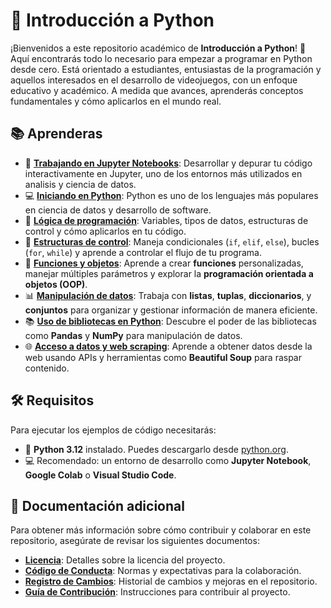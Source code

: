 # 🐍 Introducción a Python

¡Bienvenidos a este repositorio académico de **Introducción a Python**! 🎉 Aquí encontrarás todo lo necesario para empezar a programar en Python desde cero. Está orientado a estudiantes, entusiastas de la programación y aquellos interesados en el desarrollo de videojuegos, con un enfoque educativo y académico. A medida que avances, aprenderás conceptos fundamentales y cómo aplicarlos en el mundo real.

## 📚 Aprenderas

- 📝 [**Trabajando en Jupyter Notebooks**](#): Desarrollar y depurar tu código interactivamente en Jupyter, uno de los entornos más utilizados en analisis y ciencia de datos.
- 💻 [**Iniciando en Python**](#): Python es uno de los lenguajes más populares en ciencia de datos y desarrollo de software. 
- 🔢 [**Lógica de programación**](#): Variables, tipos de datos, estructuras de control y cómo aplicarlos en tu código.
- 🔁 [**Estructuras de control**](#): Maneja condicionales (`if`, `elif`, `else`), bucles (`for`, `while`) y aprende a controlar el flujo de tu programa.
- 🔧 [**Funciones y objetos**](#): Aprende a crear **funciones** personalizadas, manejar múltiples parámetros y explorar la **programación orientada a objetos (OOP)**.
- 📊 [**Manipulación de datos**](#): Trabaja con **listas**, **tuplas**, **diccionarios**, y **conjuntos** para organizar y gestionar información de manera eficiente.
- 📚 [**Uso de bibliotecas en Python**](#): Descubre el poder de las bibliotecas como **Pandas** y **NumPy** para manipulación de datos. 
- 🌐 [**Acceso a datos y web scraping**](#): Aprende a obtener datos desde la web usando APIs y herramientas como **Beautiful Soup** para raspar contenido.


## 🛠️ Requisitos

Para ejecutar los ejemplos de código necesitarás:

- 🐍 **Python 3.12** instalado. Puedes descargarlo desde [python.org](https://www.python.org/).
- 💻 Recomendado: un entorno de desarrollo como **Jupyter Notebook**, **Google Colab** o **Visual Studio Code**.


## 📄 Documentación adicional

Para obtener más información sobre cómo contribuir y colaborar en este repositorio, asegúrate de revisar los siguientes documentos:

- **[Licencia](LICENSE)**: Detalles sobre la licencia del proyecto.
- **[Código de Conducta](CODE_OF_CONDUCT.md)**: Normas y expectativas para la colaboración.
- **[Registro de Cambios](CHANGELOG.md)**: Historial de cambios y mejoras en el repositorio.
- **[Guía de Contribución](CONTRIBUTING.md)**: Instrucciones para contribuir al proyecto.


